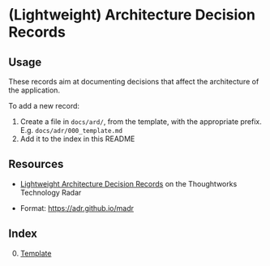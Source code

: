 <!--
SPDX-FileCopyrightText: 2023 Gonzalo Bulnes Guilpain

SPDX-License-Identifier: AGPL-3.0-or-later
-->

# (Lightweight) Architecture Decision Records

## Usage

These records aim at documenting decisions that affect the architecture of the application.

To add a new record:

1. Create a file in `docs/ard/`, from the template, with the appropriate prefix. E.g. `docs/adr/000_template.md`
2. Add it to the index in this README

## Resources


- [Lightweight Architecture Decision Records][ladrtr] on the Thoughtworks Technology Radar
- Format: https://adr.github.io/madr

  [ladrtr]: https://www.thoughtworks.com/en-us/radar/techniques/lightweight-architecture-decision-records

## Index

0. [Template](0000_template.md)
